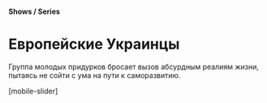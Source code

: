 #### Shows / Series

# Европейские Украинцы

Группа молодых придурков бросает вызов абсурдным реалиям жизни, пытаясь не сойти с ума на пути к саморазвитию.

[mobile-slider]